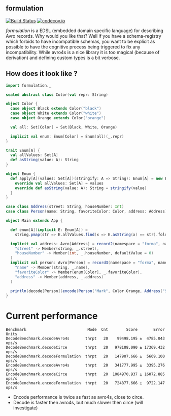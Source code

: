 formulation
---


[![Build Status](https://api.travis-ci.org/vectos/formulation.svg)](https://travis-ci.org/vectos/formulation)
[![codecov.io](http://codecov.io/github/vectos/formulation/coverage.svg?branch=master)](http://codecov.io/github/vectos/formulation?branch=master)

_formulation_ is a EDSL (embedded domain specific language) for describing Avro records. Why would you like that? Well if you have a schema-registry which forbids to have incompatible schemas, you want to be explicit as possible to have the cognitive process being triggered to fix any incompatibility. While avro4s is a nice library it is too magical (because of derivation) and defining custom types is a bit verbose.

## How does it look like ?

```scala
import formulation._

sealed abstract class Color(val repr: String)

object Color {
  case object Black extends Color("black")
  case object White extends Color("white")
  case object Orange extends Color("orange")

  val all: Set[Color] = Set(Black, White, Orange)

  implicit val enum: Enum[Color] = Enum(all)(_.repr)
}

trait Enum[A] {
  val allValues: Set[A]
  def asString(value: A): String
}

object Enum {
  def apply[A](values: Set[A])(stringify: A => String): Enum[A] = new Enum[A] {
    override val allValues: Set[A] = values
    override def asString(value: A): String = stringify(value)
  }
}

case class Address(street: String, houseNumber: Int)
case class Person(name: String, favoriteColor: Color, address: Address)

object Main extends App {

  def enum[A](implicit E: Enum[A]) =
    string.pmap(str => E.allValues.find(x => E.asString(x) == str).fold[Attempt[A]](Left(new Throwable(s"Value $str not found")))(Right.apply))(E.asString)

  implicit val address: Avro[Address] = record2(namespace = "forma", name = "Address")(Address.apply)(
    "street" -> Member(string, _.street),
    "houseNumber" -> Member(int, _.houseNumber, defaultValue = 0)
  )
  implicit val person: Avro[Person] = record3(namespace = "forma", name = "Person")(Person.apply)(
    "name" -> Member(string, _.name),
    "favoriteColor" -> Member(enum[Color], _.favoriteColor),
    "address" -> Member(address, _.address)
  )

  println(decode[Person](encode(Person("Mark", Color.Orange, Address("Scalastreet", 4))))
}
```

# Current performance

```
Benchmark                           Mode  Cnt        Score       Error  Units
DecodeBenchmark.decodeAvro4s       thrpt   20    99498.195 ±  4785.043  ops/s
DecodeBenchmark.decodeCirce        thrpt   20   978108.090 ± 17369.432  ops/s
DecodeBenchmark.decodeFormulation  thrpt   20   147907.666 ±  5669.100  ops/s
EncodeBenchmark.encodeAvro4s       thrpt   20   341777.995 ±  3395.276  ops/s
EncodeBenchmark.encodeCirce        thrpt   20  1084970.937 ± 16072.885  ops/s
EncodeBenchmark.encodeFormulation  thrpt   20   724877.666 ±  9722.147  ops/s
```

- Encode performance is twice as fast as avro4s, close to circe.
- Decode is faster then avro4s, but much slower then circe (will investigate)

